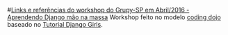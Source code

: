 #[Links e referências do workshop do Grupy-SP em Abril/2016 - Aprendendo Django mão na massa](http://www.meetup.com/pt-BR/Grupy-SP/events/229459457/)
Workshop feito no modelo [coding dojo](https://pt.wikipedia.org/wiki/Coding_Dojo) baseado no [Tutorial Django Girls](http://tutorial.djangogirls.org/pt/).
